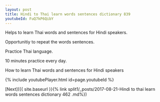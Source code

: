 ```yaml
---
layout: post
title: Hindi to Thai learn words sentences dictionary 839 
youtubeId: FuQ7kP6QibY
---
```

 
 
Helps to learn Thai words and sentences for Hindi speakers.

Opportunitiy to repeat the words sentences. 

Practice Thai language. 
 
10 minutes practice every day. 
 
How to learn Thai words and sentences for Hindi speakers 
 
{% include youtubePlayer.html id=page.youtubeId %}
 
 
[Next]({{ site.baseurl }}{% link  split1/_posts/2017-08-21-Hindi to thai learn words sentences dictionary 462 .md%})
 
